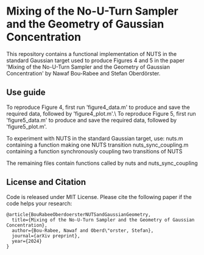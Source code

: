 # Mixing of the No-U-Turn Sampler and the Geometry of Gaussian Concentration

This repository contains a functional implementation of NUTS in the standard Gaussian target used to produce Figures 4 and 5 in the paper 'Mixing of the No-U-Turn Sampler and the Geometry of Gaussian Concentration' by Nawaf Bou-Rabee and Stefan Oberdörster.

## Use guide

To reproduce Figure 4, first run 'figure4_data.m' to produce and save the required data, followed by 'figure4_plot.m'.\\
To reproduce Figure 5, first run 'figure5_data.m' to produce and save the required data, followed by 'figure5_plot.m'.

To experiment with NUTS in the standard Gaussian target, use:
nuts.m                containing a function making one NUTS transition
nuts_sync_coupling.m  containing a function synchronously coupling two transitions of NUTS

The remaining files contain functions called by nuts and nuts_sync_coupling

## License and Citation
Code is released under MIT License.
Please cite the following paper if the code helps your research:

    @article{BouRabeeOberdoersterNUTSandGaussianGeometry,
      title={Mixing of the No-U-Turn Sampler and the Geometry of Gaussian Concentration},
      author={Bou-Rabee, Nawaf and Oberd\"orster, Stefan},
      journal={arXiv preprint},
      year={2024}
    }
